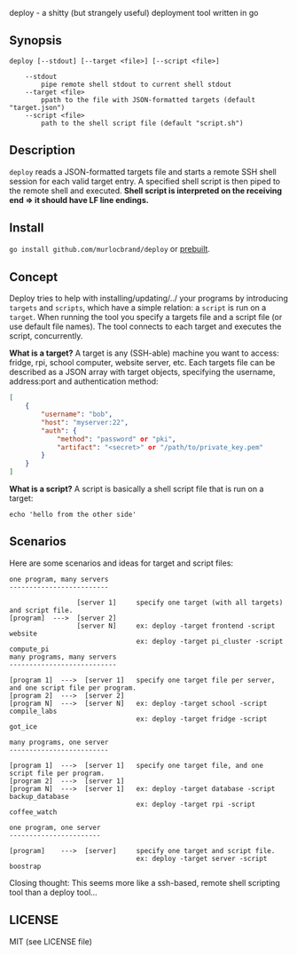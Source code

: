 deploy - a shitty (but strangely useful) deployment tool written in go

## Synopsis
`deploy [--stdout] [--target <file>] [--script <file>]`
```
	--stdout
		pipe remote shell stdout to current shell stdout
	--target <file>
		ppath to the file with JSON-formatted targets (default "target.json")
	--script <file>
		path to the shell script file (default "script.sh")
```

## Description
`deploy` reads a JSON-formatted targets file and starts a remote SSH shell session for each valid target entry.
A specified shell script is then piped to the remote shell and executed.
**Shell script is interpreted on the receiving end => it should have LF line endings.**

## Install
`go install github.com/murlocbrand/deploy` or [prebuilt](https://gobuilder.me/github.com/murlocbrand/deploy).

## Concept
Deploy tries to help with installing/updating/../ your programs by introducing `targets` and `scripts`, which have a simple relation: a `script` is run on a `target`.
When running the tool you specify a targets file and a script file (or use default file names).
The tool connects to each target and executes the script, concurrently.

**What is a target?**
A target is any (SSH-able) machine you want to access: fridge, rpi, school computer, website server, etc.
Each targets file can be described as a JSON array with target objects, specifying the username, address:port and authentication method:
```JSON
[
	{
		"username": "bob",
		"host": "myserver:22",
		"auth": {
			"method": "password" or "pki",
			"artifact": "<secret>" or "/path/to/private_key.pem"
	 	}
	}
]
```

**What is a script?**
A script is basically a shell script file that is run on a target:
```shell
echo 'hello from the other side'
```

## Scenarios
Here are some scenarios and ideas for target and script files:
```
one program, many servers
-------------------------

				 [server 1]		specify one target (with all targets) and script file.
[program]  --->  [server 2]
				 [server N]		ex: deploy -target frontend -script website
								ex: deploy -target pi_cluster -script compute_pi
many programs, many servers
---------------------------

[program 1]  --->  [server 1]	specify one target file per server, and one script file per program.
[program 2]  --->  [server 2]
[program N]	 --->  [server N]	ex: deploy -target school -script compile_labs
								ex: deploy -target fridge -script got_ice

many programs, one server
-------------------------

[program 1]  --->  [server 1]	specify one target file, and one script file per program.
[program 2]  --->  [server 1]
[program N]	 --->  [server 1]	ex: deploy -target database -script backup_database
								ex: deploy -target rpi -script coffee_watch

one program, one server
-----------------------

[program]    --->  [server]		specify one target and script file.
								ex: deploy -target server -script boostrap
```

Closing thought: This seems more like a ssh-based, remote shell scripting tool than a deploy tool...

## LICENSE
MIT (see LICENSE file)
